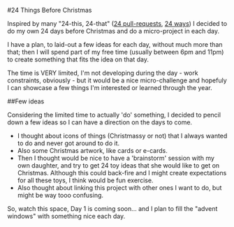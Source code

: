 #24 Things Before Christmas

Inspired by many "24-this, 24-that" ([24 pull-requests](http://24pullrequests.com), [24 ways](https://24ways.org)) I decided to do my own 24 days before Christmas and do a micro-project in each day. 

I have a plan, to laid-out a few ideas for each day, without much more than that; then I will spend part of my free time (usually between 6pm and 11pm) to create something that fits the idea on that day. 

The time is VERY limited, I'm not developing during the day - work constraints, obviously - but it would be a nice micro-challenge and hopefuly I can showcase a few things I'm interested or learned through the year.

##Few ideas

Considering the limited time to actually 'do' something, I decided to pencil down a few ideas so I can have a direction on the days to come.

- I thought about icons of things (Christmassy or not) that I always wanted to do and never got around to do it.
- Also some Christmas artwork, like cards or e-cards.
- Then I thought would be nice to have a 'brainstorm' session with my own daughter, and try to get 24 toy ideas that she would like to get on Christmas. Although this could back-fire and I might create expectations for all these toys, I think would be fun exercise.
- Also thought about linking this project with other ones I want to do, but might be way tooo confusing.

So, watch this space, Day 1 is coming soon... and I plan to fill the "advent windows" with something nice each day.